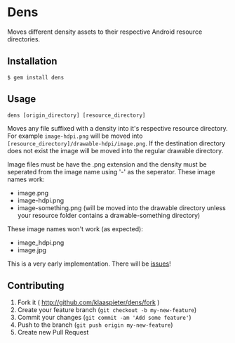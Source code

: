 # Dens

Moves different density assets to their respective Android resource directories.

## Installation

    $ gem install dens

## Usage

`dens [origin_directory] [resource_directory]`

Moves any file suffixed with a density into it's respective resource directory. For example
`image-hdpi.png` will be moved into `[resource_directory]/drawable-hdpi/image.png`. 
If the destination directory does not exist the image will be moved into the
regular drawable directory.

Image files must be have the .png extension and the density must be seperated
from the image name using '-' as the seperator. These image names work:

- image.png
- image-hdpi.png
- image-something.png (will be moved into the drawable directory unless your
  resource folder contains a drawable-something directory)

These image names won't work (as expected):

- image_hdpi.png
- image.jpg

This is a very early implementation. There will be
[issues](https://github.com/klaaspieter/dens/issues)!

## Contributing

1. Fork it ( http://github.com/klaaspieter/dens/fork )
2. Create your feature branch (`git checkout -b my-new-feature`)
3. Commit your changes (`git commit -am 'Add some feature'`)
4. Push to the branch (`git push origin my-new-feature`)
5. Create new Pull Request
